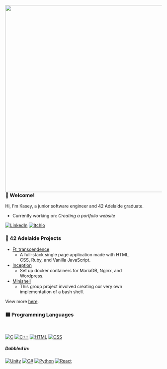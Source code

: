 <img src="https://media0.giphy.com/media/v1.Y2lkPTc5MGI3NjExcXNjM3ExdjRudnpvNWRmYWRwczRtNmhsczRsMzd2bjR2aDZydnR2OSZlcD12MV9pbnRlcm5hbF9naWZfYnlfaWQmY3Q9Zw/IeSXccYMz3K4U/giphy.gif" align=right height="600">

<div align=left>

  ### 🔷 Welcome!

  Hi, I'm Kasey, a junior software engineer and 42 Adelaide graduate.

 * Currently working on: <i>Creating a portfolio website</i>

  [![LinkedIn](https://img.shields.io/badge/linkedin-%230077B5.svg?style=for-the-badge&logo=linkedin&logoColor=white)](https://www.linkedin.com/in/kaseybrice/)
  [![Itchio](https://img.shields.io/badge/Itch.io-FA5C5C?style=for-the-badge&logo=itchdotio&logoColor=white)](https://k-42.itch.io/)
  <!-- [![Instagram](https://img.shields.io/badge/Instagram-%23E4405F.svg?style=for-the-badge&logo=Instagram&logoColor=white)](https://www.instagram.com/kaseypsbrice/) -->

  ### 📘 42 Adelaide Projects

  * <a href="https://github.com/kaseypsbrice/ft_transcendence">Ft_transcendence</a>
    * A full-stack single page application made with HTML,<br> CSS, Ruby, and Vanilla JavaScript.
  * <a href="https://github.com/kaseypsbrice/Inception">Inception</a>
    * Set up docker containers for MariaDB, Nginx, and <br>Wordpress.
  * <a href="https://github.com/kaseypsbrice/Minishell">Minishell</a>
    * This group project involved creating our very own<br> implementation of a bash shell.

  View more <a href="https://github.com/kaseypsbrice/42-Cursus">here</a>.

</div>

<!-- ### 🔻 Personal Projects -->

### 🟦 Programming Languages
<br>

[![C](https://img.shields.io/badge/C-00599C?style=for-the-badge&logo=c&logoColor=white)]()
[![C++](https://img.shields.io/badge/C%2B%2B-00599C?style=for-the-badge&logo=c%2B%2B&logoColor=white)]()
[![HTML](https://img.shields.io/badge/HTML5-E34F26?style=for-the-badge&logo=html5&logoColor=white)]()
[![CSS](https://img.shields.io/badge/CSS-239120?&style=for-the-badge&logo=css3&logoColor=white)]()

##### Dabbled in:<br>

[![Unity](https://img.shields.io/badge/Unity-100000?style=for-the-badge&logo=unity&logoColor=white)]()
[![C#](https://img.shields.io/badge/C%23-239120?style=for-the-badge&logo=c-sharp&logoColor=white)]()
[![Python](https://img.shields.io/badge/Python-14354C?style=for-the-badge&logo=python&logoColor=white)]()
[![React](https://img.shields.io/badge/React-20232A?style=for-the-badge&logo=react&logoColor=61DAFB)]()
